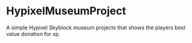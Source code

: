 # HypixelMuseumProject
A simple Hypixel Skyblock museum projects that shows the players best value donation for xp.
